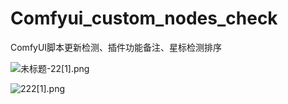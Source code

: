 # Comfyui_custom_nodes_check
ComfyUI脚本更新检测、插件功能备注、星标检测排序

![未标题-22[1].png](https://github.com/msola-ht/Comfyui_custom_nodes_check/blob/3e89a23a55e2fb334aece3df2d686c95c6f5ad30/img/%E6%9C%AA%E6%A0%87%E9%A2%98-22.png)

![222[1].png](https://github.com/msola-ht/Comfyui_custom_nodes_check/blob/3e89a23a55e2fb334aece3df2d686c95c6f5ad30/img/222.png)
